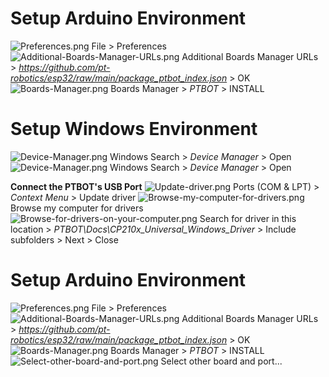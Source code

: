 # Setup Arduino Environment
![Preferences.png](Docs/Ref-Img/Preferences.png)
File > Preferences
![Additional-Boards-Manager-URLs.png](Docs/Ref-Img/Additional-Boards-Manager-URLs.png)
Additional Boards Manager URLs > *https://github.com/pt-robotics/esp32/raw/main/package_ptbot_index.json* > OK
![Boards-Manager.png](Docs/Ref-Img/Boards-Manager.png)
Boards Manager > *PTBOT* > INSTALL


# Setup Windows Environment
![Device-Manager.png](Docs/Ref-Img/Device-Manager.png)
Windows Search > *Device Manager* > Open
![Device-Manager.png](Docs/Ref-Img/Device-Manager.png)
Windows Search > *Device Manager* > Open

**Connect the PTBOT's USB Port**
![Update-driver.png](Docs/Ref-Img/Update-driver.png)
Ports (COM & LPT) > *Context Menu* > Update driver
![Browse-my-computer-for-drivers.png](Docs/Ref-Img/Browse-my-computer-for-drivers.png)
Browse my computer for drivers
![Browse-for-drivers-on-your-computer.png](Docs/Ref-Img/Browse-for-drivers-on-your-computer.png)
Search for driver in this location > *PTBOT\Docs\CP210x_Universal_Windows_Driver* > Include subfolders > Next > Close


# Setup Arduino Environment
![Preferences.png](Docs/Ref-Img/Preferences.png)
File > Preferences
![Additional-Boards-Manager-URLs.png](Docs/Ref-Img/Additional-Boards-Manager-URLs.png)
Additional Boards Manager URLs > *https://github.com/pt-robotics/esp32/raw/main/package_ptbot_index.json* > OK
![Boards-Manager.png](Docs/Ref-Img/Boards-Manager.png)
Boards Manager > *PTBOT* > INSTALL
![Select-other-board-and-port.png](Docs/Ref-Img/Select-other-board-and-port.png)
Select other board and port...
